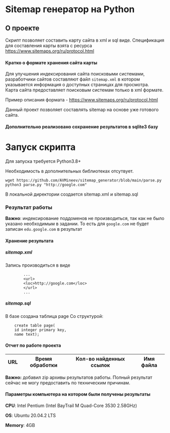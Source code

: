 # Sitemap генератор на Python
## О проекте
Скрипт позволяет составить карту сайта в xml и sql виде. Спецификация для составления карты взята с ресурса https://www.sitemaps.org/ru/protocol.html

#### Кратко о формате хранения сайта карты
Для улучшения индексирования сайта поисковыми системами, разработчики сайтов составляют файл ``` sitemap.xml ``` в котором указывается информация о доступных страницах для просмотра.  
Карта сайта предоставляет поисковым системам только в xml формате. 

Пример описания формата - https://www.sitemaps.org/ru/protocol.html

Данный проект позволяет составлять sitemap на основе уже готового сайта.

#### Дополнительно реализовано сохранение результатов в sqlite3 базу

# Запуск скрипта
Для запуска требуется Python3.8+

Необходимость в дополнительных библиотеках отсутвует.

``` 
wget https://github.com/AVMineev/sitemap_generator/blob/main/parse.py
python3 parse.py "http://google.com"  
```
 
 В локальной директории создается sitemap.xml и sitemap.sql
 
 ### Результат работы
 
 **Важно**: индексирование поддоменов не производиться, так как не было указано необходимым в задании. То есть для ```google.com``` не будет записан ```edu.google.com``` в результат
 #### Хранение результата
 #####   sitemap.xml
  Запись производиться в виде
``` 
        ...
        <url>
        <loc>http://google.com</loc>
        </url>
        ...
```
#####    sitemap.sql
В базе создана таблица page Со структурой:
```
	create table page(
	id integer primary key,
	name text);
```
#### Отчет по работе проекта
URL | Время обработки | Кол-во найденных ссылок | Имя файла
------------ | -------------|-------------|--------|


**Важно:** добавил zip архивы результатов работы. Полный результат сейчас не могу предоставить по техническим причинам. 

#### Параметры компьютера на котором были получены результаты
   **CPU**: Intel Pentium (Intel BayTrail M Quad-Core 3530 2.58GHz)
   
   **OS**: Ubuntu 20.04.2 LTS
   
   **Memory**: 4GB
